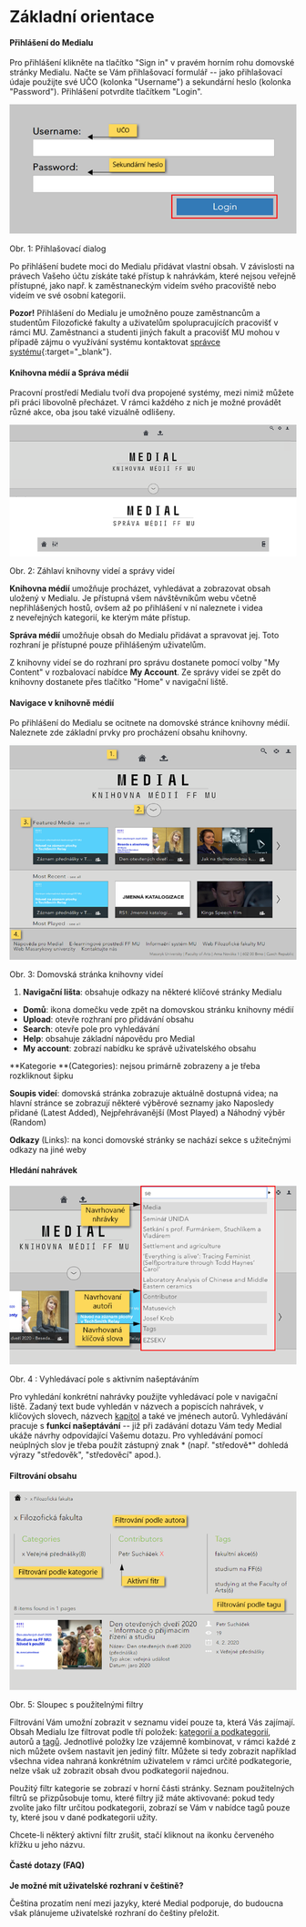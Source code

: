 Základní orientace
==================



#### Přihlášení do Medialu

Pro přihlášení klikněte na tlačítko "Sign in" v pravém horním rohu
domovské stránky Medialu. Načte se Vám přihlašovací formulář -- jako
přihlašovací údaje použijte své UČO (kolonka "Username") a sekundární
heslo (kolonka "Password"). Přihlášení potvrdíte tlačítkem "Login".

![](home/zakladni-orientace-v-medialu/login-2.0-GS.png)

Obr. 1: Přihlašovací dialog


Po přihlášení budete moci do Medialu přidávat vlastní obsah. V
závislosti na právech Vašeho účtu získáte také přístup k nahrávkám,
které nejsou veřejně přístupné, jako např. k zaměstnaneckým videím svého
pracoviště nebo videím ve své osobní kategorii.

**Pozor!** Přihlášení do Medialu je umožněno pouze zaměstnancům a
studentům Filozofické fakulty a uživatelům spolupracujících pracovišť v
rámci MU. Zaměstnanci a studenti jiných fakult a pracovišť MU mohou v
případě zájmu o využívání systému kontaktovat [správce
systému](https://it.muni.cz/phil/ke/kontakty#main){:target="_blank"}.

#### Knihovna médií a Správa médií

Pracovní prostředí Medialu tvoří dva propojené systémy, mezi nimiž
můžete při práci libovolně přecházet. V rámci každého z nich je možné
provádět různé akce, oba jsou také vizuálně odlišeny.

![](home/zakladni-orientace-v-medialu/diff_layers_torn-GS.png)

Obr. 2: Záhlaví knihovny videí a správy videí


**Knihovna médií** umožňuje procházet, vyhledávat a zobrazovat obsah
uložený v Medialu. Je přístupná všem návštěvníkům webu včetně
nepřihlášených hostů, ovšem až po přihlášení v ní naleznete i videa
z neveřejných kategorií, ke kterým máte přístup.

**Správa médií** umožňuje obsah do Medialu přidávat a spravovat jej.
Toto rozhraní je přístupné pouze přihlášeným uživatelům.

Z knihovny videí se do rozhraní pro správu dostanete pomocí volby "My
Content" v rozbalovací nabídce **My Account**. Ze správy videí se zpět
do knihovny dostanete přes tlačítko "Home" v navigační liště.

#### Navigace v knihovně médií

Po přihlášení do Medialu se ocitnete na domovské stránce knihovny médií.
Naleznete zde základní prvky pro procházení obsahu knihovny.

![](home/zakladni-orientace-v-medialu/home-2.5-GS.png)

Obr. 3: Domovská stránka knihovny videí

1.  **Navigační lišta**: obsahuje odkazy na některé klíčové stránky
    Medialu

-   **Domů**: ikona domečku vede zpět na domovskou stránku knihovny
    médií
-   **Upload**: otevře rozhraní pro přidávání obsahu
-   **Search**: otevře pole pro vyhledávání
-   **Help**: obsahuje základní nápovědu pro Medial
-   **My account**: zobrazí nabídku ke správě uživatelského obsahu

**Kategorie **(Categories): nejsou primárně zobrazeny a je třeba
rozkliknout šipku

**Soupis videí**: domovská stránka zobrazuje aktuálně dostupná videa; na
hlavní stránce se zobrazují některé výběrové seznamy jako Naposledy
přidané (Latest Added), Nejpřehrávanější (Most Played) a Náhodný výběr
(Random)

**Odkazy** (Links): na konci domovské stránky se nachází sekce s
užitečnými odkazy na jiné weby

#### Hledání nahrávek

![](home/zakladni-orientace-v-medialu/search-GS.png)

Obr. 4 : Vyhledávací pole s aktivním našeptáváním

Pro vyhledání konkrétní nahrávky použijte vyhledávací pole v navigační
liště. Zadaný text bude vyhledán v názvech a popiscích nahrávek, v
klíčových slovech, názvech
[kapitol](/medialdocs/jak-muazu-dodatecne-upravit-metadata#TOC-Jak-u-nahr-vek-nastavit-kapitoly)
a také ve jménech autorů. Vyhledávání pracuje s **funkcí našeptávání**
-- již při zadávání dotazu Vám tedy Medial ukáže návrhy odpovídající
Vašemu dotazu. Pro vyhledávání pomocí neúplných slov je třeba použít
zástupný znak * (např. "středově*" dohledá výrazy "středověk",
"středověcí" apod.).

#### Filtrování obsahu

![](home/zakladni-orientace-v-medialu/filter-2.0-GS.png)

Obr. 5: Sloupec s použitelnými filtry


Filtrování Vám umožní zobrazit v seznamu videí pouze ta, která Vás
zajímají. Obsah Medialu lze filtrovat podle tří položek: [kategorií a
podkategorií](/medialdocs/jak-je-obsah-v-medialu-organizovan), autorů a
[tagů](/medialdocs/jak-je-obsah-v-medialu-organizovan#TOC-Tagy).
Jednotlivé položky lze vzájemně kombinovat, v rámci každé z nich můžete
ovšem nastavit jen jediný filtr. Můžete si tedy zobrazit například
všechna videa nahraná konkrétním uživatelem v rámci určité podkategorie,
nelze však už zobrazit obsah dvou podkategorií najednou.

Použitý filtr kategorie se zobrazí v horní části stránky. Seznam
použitelných filtrů se přizpůsobuje tomu, které filtry již máte
aktivované: pokud tedy zvolíte jako filtr určitou podkategorii, zobrazí
se Vám v nabídce tagů pouze ty, které jsou v dané podkategorii užity.

Chcete-li některý aktivní filtr zrušit, stačí kliknout na ikonku
červeného křížku u jeho názvu.

#### Časté dotazy (FAQ)

**Je možné mít uživatelské rozhraní v češtině?**

Čeština prozatím není mezi jazyky, které Medial podporuje, do budoucna
však plánujeme uživatelské rozhraní do češtiny přeložit.
